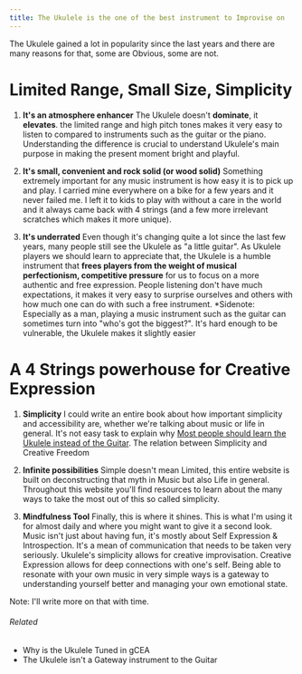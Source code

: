 ```yaml
---
title: The Ukulele is the one of the best instrument to Improvise on
---
```

The Ukulele gained a lot in popularity since the last years and there are many reasons for that, some are Obvious, some are not. 
# Limited Range, Small Size, Simplicity

1. **It's an atmosphere enhancer** 
The Ukulele doesn't **dominate**, it **elevates**. the limited range and high pitch tones makes it very easy to listen to compared to instruments such as the guitar or the piano. Understanding the difference is crucial to understand Ukulele's main purpose in making the present moment bright and playful.

2. **It's small, convenient and rock solid (or wood solid)**
Something extremely important for any music instrument is how easy it is to pick up and play. I carried mine everywhere on a bike for a few years and it never failed me. I left it to kids to play with without a care in the world and it always came back with 4 strings (and a few more irrelevant scratches which makes it more unique). 

3. **It's underrated**
Even though it's changing quite a lot since the last few years, many people still see the Ukulele as "a little guitar". As Ukulele players we should learn to appreciate that, the Ukulele is a humble instrument that **frees players from the weight of musical perfectionism, competitive pressure** for us to focus on a more authentic and free expression. 
People listening don't have much expectations, it makes it very easy to surprise ourselves and others with how much one can do with such a free instrument. 
*Sidenote: Especially as a man, playing a music instrument such as the guitar can sometimes turn into "who's got the biggest?". It's hard enough to be vulnerable, the Ukulele makes it slightly easier

# A 4 Strings powerhouse for Creative Expression

1. **Simplicity** 
I could write an entire book about how important simplicity and accessibility are, whether we're talking about music or life in general. It's not easy task to explain why [Most people should learn the Ukulele instead of the Guitar](/notes/ukulelevsguitar). The relation between Simplicity and Creative Freedom

2. **Infinite possibilities**
Simple doesn't mean Limited, this entire website is built on deconstructing that myth in Music but also Life in general. 
Throughout this website you'll find resources to learn about the many ways to take the most out of this so called simplicity. 

3. **Mindfulness Tool**
Finally, this is where it shines. This is what I'm using it for almost daily and where you might want to give it a second look. Music isn't just about having fun, it's mostly about Self Expression & Introspection. It's a mean of communication that needs to be taken very seriously. 
Ukulele's simplicity allows for creative improvisation. Creative Expression allows for deep connections with one's self. Being able to resonate with your own music in very simple ways is a gateway to understanding yourself better and managing your own emotional state.

Note: I'll write more on that with time.


###### Related
- Why is the Ukulele Tuned in gCEA
- The Ukulele isn't a Gateway instrument to the Guitar